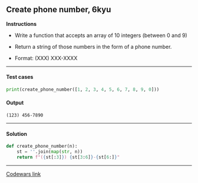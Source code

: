 ## Create phone number, 6kyu

**Instructions**

- Write a function that accepts an array of 10 integers (between 0 and 9)

- Return a string of those numbers in the form of a phone number.

- Format: (XXX) XXX-XXXX

---

#### Test cases

```python
print(create_phone_number([1, 2, 3, 4, 5, 6, 7, 8, 9, 0]))
```

#### Output 
```
(123) 456-7890
```

---

#### Solution

```python
def create_phone_number(n):
    st = ''.join(map(str, n))
    return f"({st[:3]}) {st[3:6]}-{st[6:]}"
```

---


[Codewars link](https://www.codewars.com/kata/525f50e3b73515a6db000b83)
